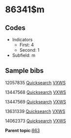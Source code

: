 # 86341$m

## Codes

-   Indicators
    -   First: 4
    -   Second: 1
-   Subfield: m

## Sample bibs

12057835 [Quicksearch](https://search.library.yale.edu/catalog/12057835) [VXWS](http://prodorbis.library.yale.edu:7014/vxws/GetHoldingsService?bibId=12057835)

13447568 [Quicksearch](https://search.library.yale.edu/catalog/13447568) [VXWS](http://prodorbis.library.yale.edu:7014/vxws/GetHoldingsService?bibId=13447568)

13447569 [Quicksearch](https://search.library.yale.edu/catalog/13447569) [VXWS](http://prodorbis.library.yale.edu:7014/vxws/GetHoldingsService?bibId=13447569)

13631339 [Quicksearch](https://search.library.yale.edu/catalog/13631339) [VXWS](http://prodorbis.library.yale.edu:7014/vxws/GetHoldingsService?bibId=13631339)

14062373 [Quicksearch](https://search.library.yale.edu/catalog/14062373) [VXWS](http://prodorbis.library.yale.edu:7014/vxws/GetHoldingsService?bibId=14062373)

**Parent topic:**[863](../../tags/863/863.md)

